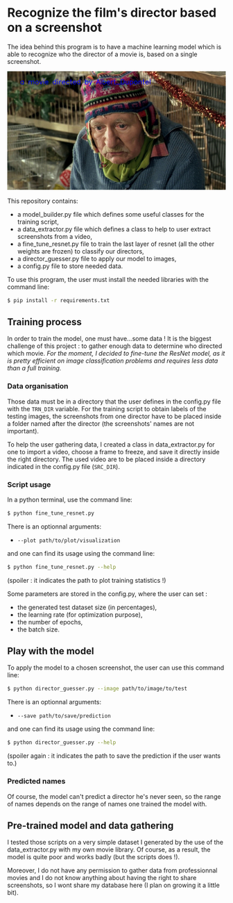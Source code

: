 # Recognize the film's director based on a screenshot

The idea behind this program is to have a machine learning model which is able to recognize who the director of a movie is, based on a single screenshot.

![dupontel_example](readme_images/Albert_Dupontel.jpg)

This repository contains:
* a model_builder.py file which defines some useful classes for the training script,
* a data_extractor.py file which defines a class to help to user extract screenshots from a video,
* a fine_tune_resnet.py file to train the last layer of resnet (all the other weights are frozen) to classify our directors,
* a director_guesser.py file to apply our model to images,
* a config.py file to store needed data.

To use this program, the user must install the needed libraries with the command line:
```sh
$ pip install -r requirements.txt
```

## Training process

In order to train the model, one must have...some data !
It is the biggest challenge of this project : to gather enough data to determine who directed which movie.
*For the moment, I decided to fine-tune the ResNet model, as it is pretty efficient on image classification problems and requires less data than a full training.*

### Data organisation

Those data must be in a directory that the user defines in the config.py file with the `TRN_DIR` variable. For the training script to obtain labels of the testing images, the screenshots from one director have to be placed inside a folder named after the director (the screenshots' names are not important).

To help the user gathering data, I created a class in data_extractor.py for one to import a video, choose a frame to freeze, and save it directly inside the right directory. The used video are to be placed inside a directory indicated in the config.py file (`SRC_DIR`).

### Script usage

In a python terminal, use the command line:
```sh
$ python fine_tune_resnet.py
```

There is an optionnal arguments: 
* `--plot path/to/plot/visualization`

and one can find its usage using the command line:
```sh
$ python fine_tune_resnet.py --help
```
(spoiler : it indicates the path to plot training statistics !)

Some parameters are stored in the config.py, where the user can set :
* the generated test dataset size (in percentages),
* the learning rate (for optimization purpose),
* the number of epochs,
* the batch size.

## Play with the model

To apply the model to a chosen screenshot, the user can use this command line:
```sh
$ python director_guesser.py --image path/to/image/to/test
```
There is an optionnal arguments: 
* `--save path/to/save/prediction`

and one can find its usage using the command line:
```sh
$ python director_guesser.py --help
```
(spoiler again : it indicates the path to save the prediction if the user wants to.)

### Predicted names

Of course, the model can't predict a director he's never seen, so the range of names depends on the range of names one trained the model with.

## Pre-trained model and data gathering

I tested those scripts on a very simple dataset I generated by the use of the data_extractor.py with my own movie library. Of course, as a result, the model is quite poor and works badly (but the scripts does !).

Moreover, I do not have any permission to gather data from professionnal movies and I do not know anything about having the right to share screenshots, so I wont share my database here (I plan on growing it a little bit).
